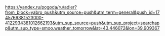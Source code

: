 https://yandex.ru/pogoda/ru/adler?from_block=yabro_push&utm_source=push&utm_term=general&push_id=1745766381523000-4122934381012662193&utm_sup_source=push&utm_sup_project=searchapp&utm_sup_type=smoo.weather_tomorrow&lat=43.446072&lon=39.909367


